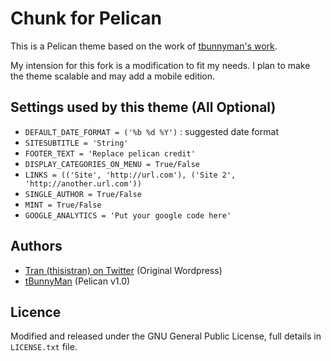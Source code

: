 # Chunk for Pelican

This is a Pelican theme based on the work of [tbunnyman's work](https://github.com/tbunnyman/pelican-chunk).

My intension for this fork is a modification to fit my needs. I plan to make the theme scalable and may add a mobile edition.

## Settings used by this theme (All Optional)
* `DEFAULT_DATE_FORMAT = ('%b %d %Y')` : suggested date format
* `SITESUBTITLE = 'String'`
* `FOOTER_TEXT = 'Replace pelican credit'`
* `DISPLAY_CATEGORIES_ON_MENU = True/False`
* `LINKS = (('Site', 'http://url.com'), ('Site 2', 'http://another.url.com'))`
* `SINGLE_AUTHOR = True/False`
* `MINT = True/False`
* `GOOGLE_ANALYTICS = 'Put your google code here'`

## Authors
* [Tran (thisistran) on Twitter](http://twitter.com/#!/thisistran) (Original Wordpress)
* [tBunnyMan](http://bunnyman.info) (Pelican v1.0)

## Licence
Modified and released under the GNU General Public License, full details in `LICENSE.txt` file.
